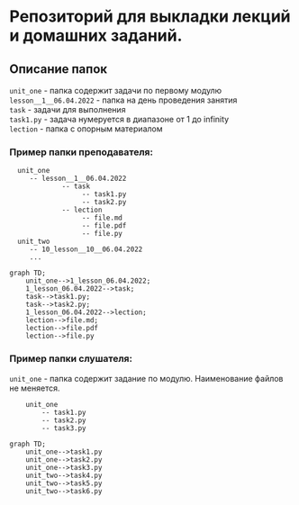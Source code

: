 # Репозиторий для выкладки лекций и домашних заданий.

## Описание папок
`unit_one` - папка содержит задачи по первому модулю  
`lesson__1__06.04.2022` - папка на день проведения занятия  
`task` - задачи для выполнения  
`task1.py` - задача нумеруется в диапазоне от 1 до infinity  
`lection` - папка с опорным материалом 

### Пример папки преподавателя:
```
  unit_one
     -- lesson__1__06.04.2022 
             -- task
                  -- task1.py
                  -- task2.py
             -- lection  
                  -- file.md
                  -- file.pdf
                  -- file.py
  unit_two
     -- 10_lesson__10__06.04.2022
     ...
```

```mermaid
graph TD;
    unit_one-->1_lesson_06.04.2022;
    1_lesson_06.04.2022-->task;
    task-->task1.py;
    task-->task2.py;
    1_lesson_06.04.2022-->lection;
    lection-->file.md;
    lection-->file.pdf
    lection-->file.py       
```


### Пример папки слушателя:

`unit_one` - папка содержит задание по модулю. Наименование файлов не
меняется.

```
    unit_one
        -- task1.py
        -- task2.py
        -- task3.py
``` 

```mermaid
graph TD;
    unit_one-->task1.py
    unit_one-->task2.py
    unit_one-->task3.py
    unit_two-->task4.py
    unit_two-->task5.py
    unit_two-->task6.py
```


